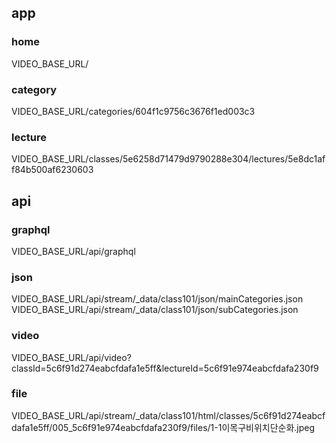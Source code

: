 
## app

### home
VIDEO_BASE_URL/

### category

VIDEO_BASE_URL/categories/604f1c9756c3676f1ed003c3


### lecture
VIDEO_BASE_URL/classes/5e6258d71479d9790288e304/lectures/5e8dc1aff84b500af6230603



## api

### graphql
VIDEO_BASE_URL/api/graphql

### json
VIDEO_BASE_URL/api/stream/_data/class101/json/mainCategories.json
VIDEO_BASE_URL/api/stream/_data/class101/json/subCategories.json

### video
VIDEO_BASE_URL/api/video?classId=5c6f91d274eabcfdafa1e5ff&lectureId=5c6f91e974eabcfdafa230f9

### file
VIDEO_BASE_URL/api/stream/_data/class101/html/classes/5c6f91d274eabcfdafa1e5ff/005_5c6f91e974eabcfdafa230f9/files/1-1이목구비위치단순화.jpeg
